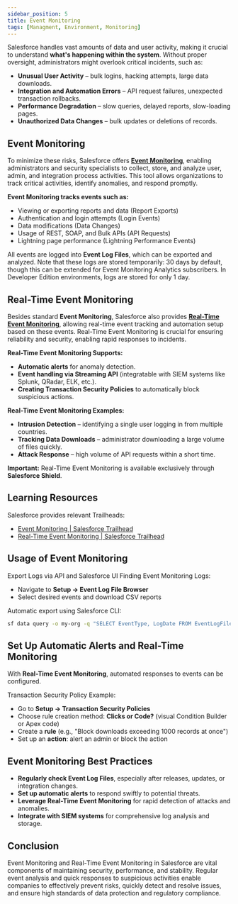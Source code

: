 ```yaml
---
sidebar_position: 5
title: Event Monitoring
tags: [Managment, Environment, Monitoring]
---
```

Salesforce handles vast amounts of data and user activity, making it crucial to understand **what's happening within the system**. Without proper oversight, administrators might overlook critical incidents, such as:

- **Unusual User Activity** – bulk logins, hacking attempts, large data downloads.
- **Integration and Automation Errors** – API request failures, unexpected transaction rollbacks.
- **Performance Degradation** – slow queries, delayed reports, slow-loading pages.
- **Unauthorized Data Changes** – bulk updates or deletions of records.

## Event Monitoring
To minimize these risks, Salesforce offers [**Event Monitoring**](https://developer.salesforce.com/docs/atlas.en-us.api_rest.meta/api_rest/using_resources_event_log_files.htm), enabling administrators and security specialists to collect, store, and analyze user, admin, and integration process activities. This tool allows organizations to track critical activities, identify anomalies, and respond promptly.

**Event Monitoring tracks events such as:**
- Viewing or exporting reports and data (Report Exports)
- Authentication and login attempts (Login Events)
- Data modifications (Data Changes)
- Usage of REST, SOAP, and Bulk APIs (API Requests)
- Lightning page performance (Lightning Performance Events)

All events are logged into **Event Log Files**, which can be exported and analyzed. Note that these logs are stored temporarily: 30 days by default, though this can be extended for Event Monitoring Analytics subscribers. In Developer Edition environments, logs are stored for only 1 day.

## Real-Time Event Monitoring
Besides standard **Event Monitoring**, Salesforce also provides [**Real-Time Event Monitoring**](https://help.salesforce.com/s/articleView?id=xcloud.real_time_event_monitoring_overview.htm&type=5), allowing real-time event tracking and automation setup based on these events. Real-Time Event Monitoring is crucial for ensuring reliability and security, enabling rapid responses to incidents.

**Real-Time Event Monitoring Supports:**
- **Automatic alerts** for anomaly detection.
- **Event handling via Streaming API** (integratable with SIEM systems like Splunk, QRadar, ELK, etc.).
- **Creating Transaction Security Policies** to automatically block suspicious actions.

**Real-Time Event Monitoring Examples:**
- **Intrusion Detection** – identifying a single user logging in from multiple countries.
- **Tracking Data Downloads** – administrator downloading a large volume of files quickly.
- **Attack Response** – high volume of API requests within a short time.

**Important:** Real-Time Event Monitoring is available exclusively through **Salesforce Shield**.

## Learning Resources
Salesforce provides relevant Trailheads:
- [Event Monitoring | Salesforce Trailhead](https://trailhead.salesforce.com/content/learn/modules/event_monitoring)
- [Real-Time Event Monitoring | Salesforce Trailhead](https://trailhead.salesforce.com/content/learn/modules/realtime-event-monitoring)

## Usage of Event Monitoring
Export Logs via API and Salesforce UI
Finding Event Monitoring Logs:
- Navigate to **Setup -> Event Log File Browser**
- Select desired events and download CSV reports

Automatic export using Salesforce CLI:
```bash
sf data query -o my-org -q "SELECT EventType, LogDate FROM EventLogFile"
```

## Set Up Automatic Alerts and Real-Time Monitoring
With **Real-Time Event Monitoring**, automated responses to events can be configured.

Transaction Security Policy Example:
- Go to **Setup -> Transaction Security Policies**
- Choose rule creation method: **Clicks or Code?** (visual Condition Builder or Apex code)
- Create a **rule** (e.g., "Block downloads exceeding 1000 records at once")
- Set up an **action**: alert an admin or block the action

## Event Monitoring Best Practices
- **Regularly check Event Log Files**, especially after releases, updates, or integration changes.
- **Set up automatic alerts** to respond swiftly to potential threats.
- **Leverage Real-Time Event Monitoring** for rapid detection of attacks and anomalies.
- **Integrate with SIEM systems** for comprehensive log analysis and storage.

## Conclusion
Event Monitoring and Real-Time Event Monitoring in Salesforce are vital components of maintaining security, performance, and stability. Regular event analysis and quick responses to suspicious activities enable companies to effectively prevent risks, quickly detect and resolve issues, and ensure high standards of data protection and regulatory compliance.

